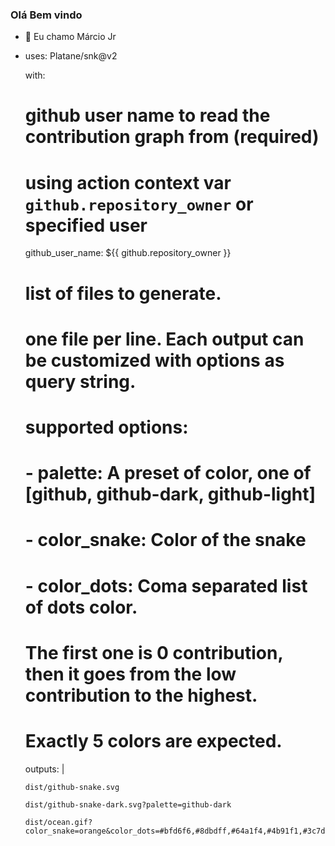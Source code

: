 ### Olá Bem vindo
- 🌱 Eu chamo Márcio Jr
- uses: Platane/snk@v2

  with:

    # github user name to read the contribution graph from (**required**)

    # using action context var `github.repository_owner` or specified user

    github_user_name: ${{ github.repository_owner }}

    # list of files to generate.

    # one file per line. Each output can be customized with options as query string.

    #

    #  supported options:

    #  - palette:     A preset of color, one of [github, github-dark, github-light]

    #  - color_snake: Color of the snake

    #  - color_dots:  Coma separated list of dots color.

    #                 The first one is 0 contribution, then it goes from the low contribution to the highest.

    #                 Exactly 5 colors are expected.

    outputs: |

      dist/github-snake.svg

      dist/github-snake-dark.svg?palette=github-dark

      dist/ocean.gif?color_snake=orange&color_dots=#bfd6f6,#8dbdff,#64a1f4,#4b91f1,#3c7dd9

